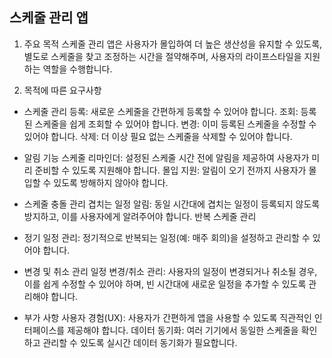 ## 스케줄 관리 앱

1. 주요 목적
   스케줄 관리 앱은 사용자가 몰입하여 더 높은 생산성을 유지할 수 있도록, 별도로 스케줄을 찾고 조정하는 시간을 절약해주며, 사용자의 라이프스타일을 지원하는 역할을 수행합니다.

2. 목적에 따른 요구사항

- 스케줄 관리
  등록: 새로운 스케줄을 간편하게 등록할 수 있어야 합니다.
  조회: 등록된 스케줄을 쉽게 조회할 수 있어야 합니다.
  변경: 이미 등록된 스케줄을 수정할 수 있어야 합니다.
  삭제: 더 이상 필요 없는 스케줄을 삭제할 수 있어야 합니다.

- 알림 기능
  스케줄 리마인더: 설정된 스케줄 시간 전에 알림을 제공하여 사용자가 미리 준비할 수 있도록 지원해야 합니다.
  몰입 지원: 알림이 오기 전까지 사용자가 몰입할 수 있도록 방해하지 않아야 합니다.

- 스케줄 충돌 관리
  겹치는 일정 알림: 동일 시간대에 겹치는 일정이 등록되지 않도록 방지하고, 이를 사용자에게 알려주어야 합니다.
  반복 스케줄 관리

- 정기 일정 관리: 정기적으로 반복되는 일정(예: 매주 회의)을 설정하고 관리할 수 있어야 합니다.
- 변경 및 취소 관리
  일정 변경/취소 관리: 사용자의 일정이 변경되거나 취소될 경우, 이를 쉽게 수정할 수 있어야 하며, 빈 시간대에 새로운 일정을 추가할 수 있도록 관리해야 합니다.
- 부가 사항
  사용자 경험(UX): 사용자가 간편하게 앱을 사용할 수 있도록 직관적인 인터페이스를 제공해야 합니다.
  데이터 동기화: 여러 기기에서 동일한 스케줄을 확인하고 관리할 수 있도록 실시간 데이터 동기화가 필요합니다.
